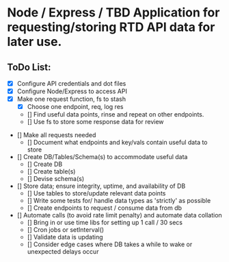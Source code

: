 # Node / Express / TBD Application for requesting/storing RTD API data for later use.

## ToDo List:
- [X] Configure API credentials and dot files
- [X] Configure Node/Express to access API
- [X] Make one request function, fs to stash
  - [X] Choose one endpoint, req, log res
  - [] Find useful data points, rinse and repeat on other endpoints.
  - [] Use fs to store some response data for review
- [] Make all requests needed
  - [] Document what endpoints and key/vals contain useful data to store
- [] Create DB/Tables/Schema(s) to accommodate useful data
  - [] Create DB
  - [] Create table(s)
  - [] Devise schema(s)
- [] Store data; ensure integrity, uptime, and availability of DB
  - [] Use tables to store/update relevant data points
  - [] Write some tests for/ handle data types as 'strictly' as possible
  - [] Create endpoints to request / consume data from db
- [] Automate calls (to avoid rate limit penalty) and automate data collation
  - [] Bring in or use time libs for setting up 1 call / 30 secs
  - [] Cron jobs or setInterval()
  - [] Validate data is updating
  - [] Consider edge cases where DB takes a while to wake or unexpected delays occur

